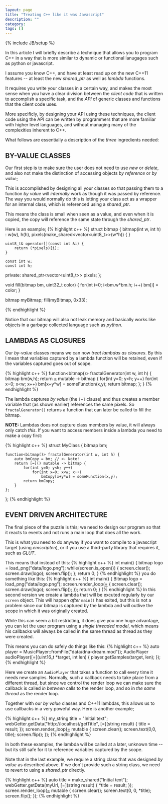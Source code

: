 ```yaml
---
layout: page
title: "Treating C++ like it was Javascript"
description: ""
category: 
tags: []
---
```

{% include JB/setup %}

In this article I will briefly describe a technique that allows you to program C++
in a way that is more similar to dynamic or functional lanugages such as python or
javascript.

I assume you know C++, and have at least read up on the new C++11 features -- at least
the new *shared_ptr* as well as *lambda* functions.

It requires you write your classes in a certain way, and makes the most sense when
you have a clear division between the *client code* that is written to accomplish
a specific task, and the *API* of generic classes and functions that the client code uses.

More specificly, by designing your API using these techniques, the client code using the API
can be written by programmers that are more familiar with higher level languages, and without
managing many of the complexities inherent to C++.

What follows are essentially a description of the *three* ingredients needed:

BY-VALUE CLASSES
----------------

Our first step is to make sure the user does not need to use *new* or *delete*, and
also not make the distinction of accessing objects *by reference* or *by value*;

This is accomplished by designing all your classes so that passing them to a function
*by value* will *internally* work as though it was passed by reference. The way you
would normally do this is letting your class act as a wrapper for an internal class,
which is referenced using a *shared_ptr*.

This means the class is small when seen as a value, and even when it is copied, the
copy will reference the same state through the *shared_ptr*.

Here is an example;
{% highlight c++ %}
struct bitmap {
    bitmap(int w, int h) :
        w(w), h(h), pixels(make_shared<vector<uint8_t>>(w*h)) {
    }

    uint8_t& operator[](const int &i) { 
        return (*pixels)[i];
    }

    const int w;
    const int h;
private:
    shared_ptr<vector<uint8_t>> pixels;
};

void fill(bitmap bm, uint32_t color) {
    for(int i=0; i<bm.w*bm.h; i++)
        bm[i] = color;
}

bitmap myBitmap;
fill(myBitmap, 0x33);

{% endhighlight %}

Notice that our bitmap will also not leak memory and basically works like objects in a garbage
collected language such as *python*.

LAMBDAS AS CLOSURES
-------------------

Our *by-value* classes means we can now *treat lambdas as closures*. By this
I mean that variables captured by a lambda function will be retained, even
if the variables captured goes out of scope.

{% highlight c++ %}
function<bitmap()> fractalGenerator(int w, int h) {
    bitmap bm(w,h);
    return [=]() mutable -> bitmap {
        for(int y=0; y<h; y++)
            for(int x=0; x<w; x++)
                bm[x+y*w] = someFunction(x,y);
        return bitmap;
    };
}
{% endhighlight %}

The lambda captures *by value* (the `[=]` clause) and thus creates a member variable
that (as shown earlier) references the same pixels. So `fractalGenerator()` returns
a function that can later be called to fill the bitmap.

**NOTE:** Lambdas does not capture class members by value, it will always only catch *this*.
If you want to access members inside a lambda you need to make a copy first:

{% highlight c++ %}
struct MyClass {
    bitmap bm;

    function<bitmap()> fractalGenerator(int w, int h) {
        auto bmCopy = bm; // <- Note!
        return [=]() mutable -> bitmap {
            for(int y=0; y<h; y++)
                for(int x=0; x<w; x++)
                    bmCopy[x+y*w] = someFunction(x,y);
            return bmCopy;
        }
    };
};
{% endhighlight %}


EVENT DRIVEN ARCHITECTURE
-------------------------

The final piece of the puzzle is this; we need to design our program so that it
reacts to events and not runs a main loop that does all the work.

This is what you need to do anyway if you want to compile to a javascript target (using 
*emscripten*), or if you use a third-party library that requires it, such as *GLUT*.

This means that instead of this:
{% highlight c++ %}
int main() {
    bitmap logo = load_png("data/logo.png");
    while(screen.is_open()) {
        screen.clear();
        screen.draw(logo);
        screen.flip();
    };
    return 0;
}
{% endhighlight %}
you do something like this:
{% highlight c++ %}
int main() {
    Bitmap logo = load_png("data/logo.png");
    screen.render_loop([=]() {
        screen.clear();
        screen.draw(logo);
        screen.flip();
    });
    return 0;
}
{% endhighlight %}
In this second version we create a lambda that will be excuted regularly by our `screen` object.
This will happen *after* `main()` has exited, but this is not a problem since our bitmap is
captured by the lambda and will outlive the scope in which it was originally created.

While this can seem a bit restricting, it does give you one huge advantage, you
can let the user program using a *single threaded model*, which means his callbacks
will always be called in the same thread as thread as they were created.

This means you can do safely do things like this:
{% highlight c++ %}
    auto player = MusicPlayer::fromFile("data/dna-dream.mod"));
    AudioPlayer audioPlayer([=](uint16_t *target, int len) {
        player.getSamples(target, len);
    });
{% endhighlight %}

Here we create an `AudioPlayer` that takes a function to call every time it needs new samples.
Normally, such a callback needs to take place from a different thread, but since we control
the render loop we can make sure the callback is called *in between* calls to the render loop,
and so in *the same thread* as the render loop.

Together with our *by value* classes and C++11 lambdas, this allows us to use callbacks in
a very poweful way. Here is another example;

{% highlight c++ %}
    my_string title = "Initial text";
    webGetter.getData("http://localhost/getTitle", [=](string result) {
        title = result;
    });
    screen.render_loop([=]() mutable {
        screen.clear();
        screen.text(0,0, title);
        screen.flip();
    });
{% endhighlight %}

In both these examples, the lambda will be called at a later, unknown time -- but its still
safe for it to reference variables captured by the scope.

Note that in the last example, we require a string class that was designed *by value* as described above.
If we don't provide such a string class, we need to revert to using a *shared_ptr* directly.

{% highlight c++ %}
    auto title = make_shared<string>("Initial text");
    webGetter.getData(myUrl, [=](string result) {
        *title = result;
    });
    screen.render_loop([=]() mutable {
        screen.clear();
        screen.text(0, 0, *title);
        screen.flip();
    });
{% endhighlight %}
